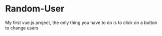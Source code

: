 # Random-User
My first vue.js project, the only thing you have to do is to click on a button to change users
